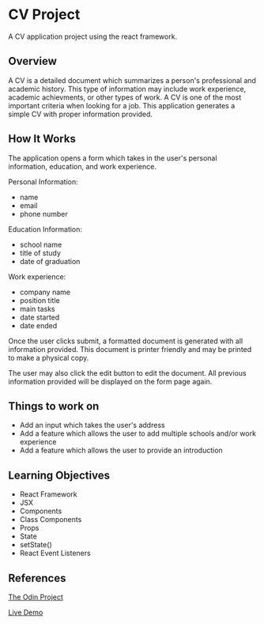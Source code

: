 # CV Project

A CV application project using the react framework.

## Overview

A CV is a detailed document which summarizes a person's professional and academic history. This type of information may include work experience, academic achievments, or other types of work. A CV is one of the most important criteria when looking for a job. This application generates a simple CV with proper information provided.

## How It Works

The application opens a form which takes in the user's personal information, education, and work experience.

Personal Information:
- name
- email
- phone number

Education Information:
- school name
- title of study
- date of graduation

Work experience:
- company name
- position title
- main tasks
- date started
- date ended

Once the user clicks submit, a formatted document is generated with all information provided. This document is printer friendly and may be printed to make a physical copy.

The user may also click the edit button to edit the document. All previous information provided will be displayed on the form page again.

## Things to work on

- Add an input which takes the user's address
- Add a feature which allows the user to add multiple schools and/or work experience
- Add a feature which allows the user to provide an introduction

## Learning Objectives
- React Framework
- JSX
- Components
- Class Components
- Props
- State
- setState()
- React Event Listeners

## References

[The Odin Project](https://www.theodinproject.com/paths/full-stack-javascript/courses/javascript/lessons/cv-application)

[Live Demo](https://prosperitty.github.io/CV-project/)
